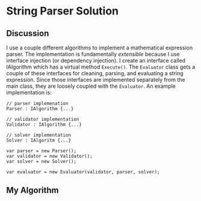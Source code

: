 # String Parser Solution

## Discussion
I use a couple different algorithms to implement a mathematical expression parser.
The implementation is fundamentally _extensible_ because I use interface injection
(or dependency injection). I create an interface called IAlgorithm which has a 
virtual method `Execute()`. The `Evaluator` class gets a couple of these interfaces
for cleaning, parsing, and evaluating a string expression. Since those interfaces
are implemented separately from the main class, they are loosely coupled with the
`Evaluator`. An example implementation is:
```
// parser implemenation
Parser : IAlgorithm {...}

// validator implementation
Validator : IAlgorithm {...}

// solver implementation
Solver : IAlgoritm {...}

var parser = new Parser();
var validator = new Validator();
var solver = new Solver();

var evaluator = new Evaluator(validator, parser, solver);
```

## My Algorithm


